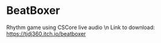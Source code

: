 # BeatBoxer
Rhythm game using CSCore live audio \n
Link to download: https://tjdj360.itch.io/beatboxer
